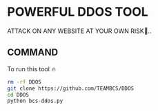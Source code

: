 # POWERFUL DDOS TOOL

ATTACK ON ANY WEBSITE AT YOUR OWN RISK🗿..

## COMMAND 

To run this tool 🔥 


```bash
rm -rf DDOS
git clone https://github.com/TEAMBCS/DDOS 
cd DDOS
python bcs-ddos.py
```
